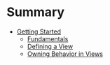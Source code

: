 # Summary

* [Getting Started](getting_started/README.md)
   * [Fundamentals](getting_started/darcy_fundamentals.md)
   * [Defining a View](getting_started/defining_a_view.md)
   * [Owning Behavior in Views](getting_started/owning_behavior_in_views.md)

